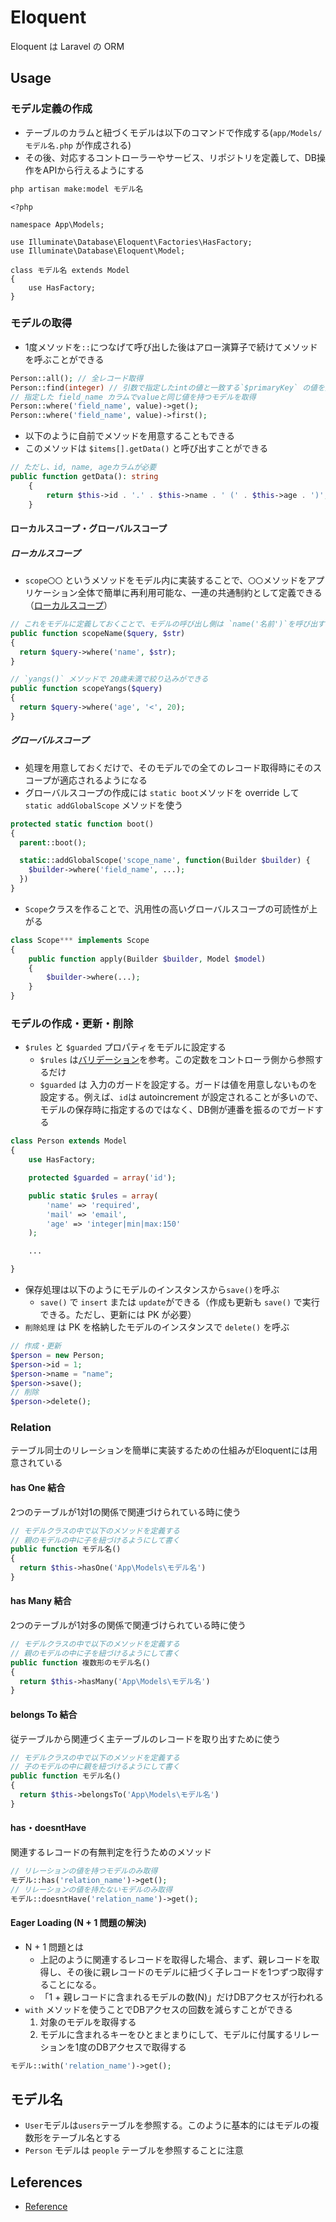 # Eloquent

Eloquent は Laravel の ORM

## Usage

### モデル定義の作成

- テーブルのカラムと紐づくモデルは以下のコマンドで作成する(`app/Models/モデル名.php` が作成される)
- その後、対応するコントローラーやサービス、リポジトリを定義して、DB操作をAPIから行えるようにする

```sh
php artisan make:model モデル名
```

```php:app/Models/モデル名.php
<?php

namespace App\Models;

use Illuminate\Database\Eloquent\Factories\HasFactory;
use Illuminate\Database\Eloquent\Model;

class モデル名 extends Model
{
    use HasFactory;
}
```

### モデルの取得

- 1度メソッドを`::`につなげて呼び出した後はアロー演算子で続けてメソッドを呼ぶことができる

```php
Person::all(); // 全レコード取得
Person::find(integer) // 引数で指定したintの値と一致する`$primaryKey` の値を持つモデルを取得。デフォルトはidカラムで比較される
// 指定した field_name カラムでvalueと同じ値を持つモデルを取得
Person::where('field_name', value)->get();
Person::where('field_name', value)->first();

```

- 以下のように自前でメソッドを用意することもできる
- このメソッドは `$items[].getData()` と呼び出すことができる

```php
// ただし、id, name, ageカラムが必要
public function getData(): string
    {
        return $this->id . '.' . $this->name . ' (' . $this->age . ')';
    }
```

#### ローカルスコープ・グローバルスコープ

##### ローカルスコープ

- `scope〇〇` というメソッドをモデル内に実装することで、`〇〇`メソッドをアプリケーション全体で簡単に再利用可能な、一連の共通制約として定義できる（[ローカルスコープ](https://readouble.com/laravel/5.8/ja/eloquent.html#query-scopes)）

```php
// これをモデルに定義しておくことで、モデルの呼び出し側は `name('名前')`を呼び出すことで、名前で絞り込みを行うことができる
public function scopeName($query, $str)
{
  return $query->where('name', $str);
}

// `yangs()` メソッドで 20歳未満で絞り込みができる
public function scopeYangs($query)
{
  return $query->where('age', '<', 20);
}
```

##### グローバルスコープ

- 処理を用意しておくだけで、そのモデルでの全てのレコード取得時にそのスコープが適応されるようになる
- グローバルスコープの作成には `static boot`メソッドを override して `static addGlobalScope` メソッドを使う

```php
protected static function boot()
{
  parent::boot();

  static::addGlobalScope('scope_name', function(Builder $builder) {
    $builder->where('field_name', ...);
  })
}
```

- `Scope`クラスを作ることで、汎用性の高いグローバルスコープの可読性が上がる

```php
class Scope*** implements Scope
{
    public function apply(Builder $builder, Model $model)
    {
        $builder->where(...);
    }
}
```

### モデルの作成・更新・削除

- `$rules` と `$guarded` プロパティをモデルに設定する
  - `$rules` は[バリデーション](validation.md)を参考。この定数をコントローラ側から参照するだけ
  - `$guarded` は 入力のガードを設定する。ガードは値を用意しないものを設定する。例えば、`id`は autoincrement が設定されることが多いので、モデルの保存時に指定するのではなく、DB側が連番を振るのでガードする

```php
class Person extends Model
{
    use HasFactory;

    protected $guarded = array('id');

    public static $rules = array(
        'name' => 'required',
        'mail' => 'email',
        'age' => 'integer|min|max:150'
    );

    ...

}
```

- 保存処理は以下のようにモデルのインスタンスから`save()`を呼ぶ
  - `save()` で `insert` または `update`ができる（作成も更新も `save()` で実行できる。ただし、更新には PK が必要）
- `削除処理` は PK を格納したモデルのインスタンスで `delete()` を呼ぶ

```php
// 作成・更新
$person = new Person;
$person->id = 1;
$person->name = "name";
$person->save();
// 削除
$person->delete();
```

### Relation

テーブル同士のリレーションを簡単に実装するための仕組みがEloquentには用意されている

#### has One 結合

2つのテーブルが1対1の関係で関連づけられている時に使う

```php
// モデルクラスの中で以下のメソッドを定義する
// 親のモデルの中に子を紐づけるようにして書く
public function モデル名()
{
  return $this->hasOne('App\Models\モデル名')
}
```

#### has Many 結合

2つのテーブルが1対多の関係で関連づけられている時に使う

```php
// モデルクラスの中で以下のメソッドを定義する
// 親のモデルの中に子を紐づけるようにして書く
public function 複数形のモデル名()
{
  return $this->hasMany('App\Models\モデル名')
}
```

#### belongs To 結合

従テーブルから関連づく主テーブルのレコードを取り出すために使う

```php
// モデルクラスの中で以下のメソッドを定義する
// 子のモデルの中に親を紐づけるようにして書く
public function モデル名()
{
  return $this->belongsTo('App\Models\モデル名')
}
```

#### has・doesntHave

関連するレコードの有無判定を行うためのメソッド

```php
// リレーションの値を持つモデルのみ取得
モデル::has('relation_name')->get();
// リレーションの値を持たないモデルのみ取得
モデル::doesntHave('relation_name')->get();
```

#### Eager Loading (N + 1 問題の解決)

- N + 1 問題とは
  - 上記のように関連するレコードを取得した場合、まず、親レコードを取得し、その後に親レコードのモデルに紐づく子レコードを1つずつ取得することになる。
  - 「1 + 親レコードに含まれるモデルの数(N)」だけDBアクセスが行われる
- `with` メソッドを使うことでDBアクセスの回数を減らすことができる
  1. 対象のモデルを取得する
  2. モデルに含まれるキーをひとまとまりにして、モデルに付属するリレーションを1度のDBアクセスで取得する

```php
モデル::with('relation_name')->get();
```

## モデル名

- `User`モデルは`users`テーブルを参照する。このように基本的にはモデルの複数形をテーブル名とする
- `Person` モデルは `people` テーブルを参照することに注意

## Leferences

- [Reference](https://laravel.com/api/5.8/Illuminate/Database/Eloquent.html)
